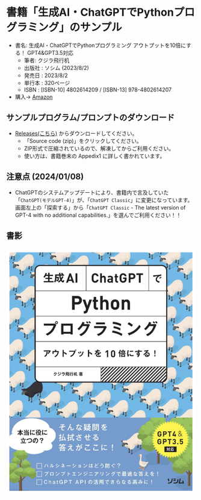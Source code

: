 # 書籍「生成AI・ChatGPTでPythonプログラミング」のサンプル

- 書名: 生成AI・ChatGPTでPythonプログラミング アウトプットを10倍にする！ GPT4&GPT3.5対応
  - 筆者: クジラ飛行机
  - 出版社 : ソシム (2023/8/2)
  - 発売日 : 2023/8/2
  - 単行本 : 320ページ
  - ISBN : [ISBN-10] 4802614209 / [ISBN-13] 978-4802614207
- 購入→ [Amazon](https://amzn.to/42QN4jB)

## サンプルプログラム/プロンプトのダウンロード

- [Releases(こちら)](https://github.com/kujirahand/book-generativeai-sample/releases) からダウンロードしてください。
  - 「Source code (zip)」をクリックしてください。
  - ZIP形式で圧縮されているので、解凍してからご利用ください。
  - 使い方は、書籍巻末の Appedix1 に詳しく書かれています。

## 注意点 (2024/01/08)

- ChatGPTのシステムアップデートにより、書籍内で言及していた「`ChatGPT(モデルGPT-4)`」が、「`ChatGPT Classic`」に変更になっています。画面左上の「探索する」から「`ChatGPT Classic` - The latest version of GPT-4 with no additional capabilities.」を選んでご利用ください！！


## 書影

![書影](./book_cover.png)


